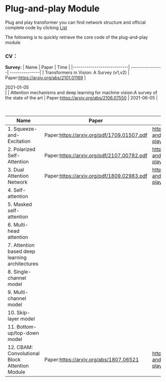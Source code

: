 # Plug-and-play Module
Plug and play transformer
you can find network structure and official complete code by clicking [List](https://github.com/leader402/Plug-and-play/blob/main/cv/CV-List.md)

The following is to quickly retrieve the core code of the plug-and-play module





### CV：
**Survey:**
|  Name                      | Paper           | Time           |
|----------------------------| ----------------| ---------------|
| Transformers in Vision: A Survey (v1,v2) | Paper:https://arxiv.org/abs/2101.01169  |    <div style="width: 200pt">   2021-01-05    </div>     |
| Attention mechanisms and deep learning for machine vision:A survey of the state of the art   | Paper:https://arxiv.org/abs/2106.07550 |         2021-06-05       |
<br />
<br />
<br />


| Name                                        | Paper                                      | Tutorial                                                     |
| ------------------------------------------- | ------------------------------------------ | ------------------------------------------------------------ |
| 1. Squeeze-and-Excitation                   | Paper:https://arxiv.org/pdf/1709.01507.pdf | https://github.com/leader402/Plug-and-play/blob/main/cv/tutorial/SE.py |
| 2. Polarized Self-Attention                 | Paper:https://arxiv.org/pdf/2107.00782.pdf | https://github.com/leader402/Plug-and-play/blob/main/cv/tutorial/PSA.py |
| 3. Dual Attention Network                   | Paper:https://arxiv.org/pdf/1809.02983.pdf | https://github.com/leader402/Plug-and-play/blob/main/cv/tutorial/DaNet.py |
| 4. Self-attention                           |                                            |                                                              |
| 5. Masked self-attention                    |                                            |                                                              |
| 6. Multi-head attention                     |                                            |                                                              |
| 7. Attention based deep learning architectures |                                            |                                                              |
| 8. Single-channel model                     |                                            |                                                              |
| 9. Multi-channel model                      |                                            |                                                              |
| 10. Skip-layer model                        |                                            |                                                              |
| 11. Bottom-up/top-down model                |                                            |                                                              |
| 12. CBAM: Convolutional Block Attention Module| Paper:https://arxiv.org/abs/1807.06521   | https://github.com/leader402/Plug-and-play/blob/main/cv/tutorial/CBAM.py  |


